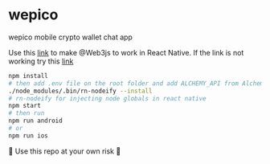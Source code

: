 # wepico

wepico mobile crypto wallet chat app

Use this [link](https://github.com/ethereum/web3.js/issues/1022#issuecomment-477569423) to make @Web3js to work in React Native.
If the link is not working try this [link](react-native.md)

```bash
npm install
# then add .env file on the root folder and add ALCHEMY_API from Alchemy.
./node_modules/.bin/rn-nodeify --install
# rn-nodeify for injecting node globals in react native
npm start
# then run 
npm run android
# or 
npm run ios
```

:no_entry_sign: Use this repo at your own risk :no_entry_sign:
